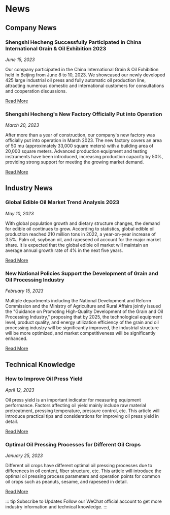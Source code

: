 # News

## Company News

### Shengshi Hecheng Successfully Participated in China International Grain & Oil Exhibition 2023
*June 15, 2023*

Our company participated in the China International Grain & Oil Exhibition held in Beijing from June 8 to 10, 2023. We showcased our newly developed 425 large industrial oil press and fully automatic oil production line, attracting numerous domestic and international customers for consultations and cooperation discussions.

[Read More](/en/news/company/2023-exhibition)

### Shengshi Hecheng's New Factory Officially Put into Operation
*March 20, 2023*

After more than a year of construction, our company's new factory was officially put into operation in March 2023. The new factory covers an area of 50 mu (approximately 33,000 square meters) with a building area of 20,000 square meters. Advanced production equipment and testing instruments have been introduced, increasing production capacity by 50%, providing strong support for meeting the growing market demand.

[Read More](/en/news/company/new-factory)

## Industry News

### Global Edible Oil Market Trend Analysis 2023
*May 10, 2023*

With global population growth and dietary structure changes, the demand for edible oil continues to grow. According to statistics, global edible oil production reached 210 million tons in 2022, a year-on-year increase of 3.5%. Palm oil, soybean oil, and rapeseed oil account for the major market share. It is expected that the global edible oil market will maintain an average annual growth rate of 4% in the next five years.

[Read More](/en/news/industry/2023-market-trend)

### New National Policies Support the Development of Grain and Oil Processing Industry
*February 15, 2023*

Multiple departments including the National Development and Reform Commission and the Ministry of Agriculture and Rural Affairs jointly issued the "Guidance on Promoting High-Quality Development of the Grain and Oil Processing Industry," proposing that by 2025, the technological equipment level, product quality, and energy utilization efficiency of the grain and oil processing industry will be significantly improved, the industrial structure will be more optimized, and market competitiveness will be significantly enhanced.

[Read More](/en/news/industry/new-policy)

## Technical Knowledge

### How to Improve Oil Press Yield
*April 12, 2023*

Oil press yield is an important indicator for measuring equipment performance. Factors affecting oil yield mainly include raw material pretreatment, pressing temperature, pressure control, etc. This article will introduce practical tips and considerations for improving oil press yield in detail.

[Read More](/en/news/technology/improve-oil-yield)

### Optimal Oil Pressing Processes for Different Oil Crops
*January 25, 2023*

Different oil crops have different optimal oil pressing processes due to differences in oil content, fiber structure, etc. This article will introduce the optimal oil pressing process parameters and operation points for common oil crops such as peanuts, sesame, and rapeseed in detail.

[Read More](/en/news/technology/oil-crops-process)

::: tip Subscribe to Updates
Follow our WeChat official account to get more industry information and technical knowledge.
:::
